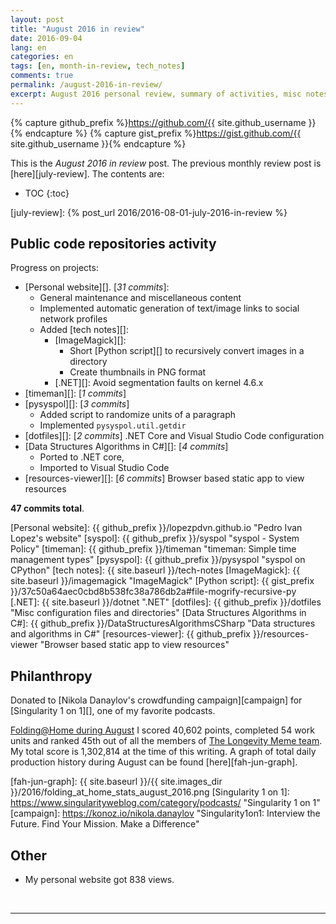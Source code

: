 ```yaml
---
layout: post
title: "August 2016 in review"
date: 2016-09-04
lang: en
categories: en
tags: [en, month-in-review, tech_notes]
comments: true
permalink: /august-2016-in-review/
excerpt: August 2016 personal review, summary of activities, misc notes...
---
```


{% capture github_prefix %}https://github.com/{{ site.github_username }}{% endcapture %}
{% capture gist_prefix %}https://gist.github.com/{{ site.github_username }}{% endcapture %}

This is the *August 2016 in review* post. The previous monthly review post is
[here][july-review].  The contents are:

* TOC
{:toc}

[july-review]: {% post_url 2016/2016-08-01-july-2016-in-review %}

## Public code repositories activity ###################################

Progress on projects:

- [Personal website][]. [*31 commits*]:
  - General maintenance and miscellaneous content
  - Implemented automatic generation of text/image links to social network
    profiles
  - Added [tech notes][]:
    - [ImageMagick][]:
      - Short [Python script][] to recursively convert images in a directory
      - Create thumbnails in PNG format
    - [.NET][]: Avoid segmentation faults on kernel 4.6.x
- [timeman][]: [*1 commits*]
- [pysyspol][]: [*3 commits*]
  - Added script to randomize units of a paragraph
  - Implemented `pysyspol.util.getdir`
- [dotfiles][]: [*2 commits*] .NET Core and Visual Studio Code configuration
- [Data Structures Algorithms in C#][]: [*4 commits*]
  - Ported to .NET core,
  - Imported to Visual Studio Code
- [resources-viewer][]: [*6 commits*] Browser based static app to view
  resources

**47 commits total**.

[Personal website]: {{ github_prefix }}/lopezpdvn.github.io "Pedro Ivan Lopez's website"
[syspol]: {{ github_prefix }}/syspol "syspol - System Policy"
[timeman]: {{ github_prefix }}/timeman "timeman: Simple time management types"
[pysyspol]: {{ github_prefix }}/pysyspol "syspol on CPython"
[tech notes]: {{ site.baseurl }}/tech-notes
[ImageMagick]: {{ site.baseurl }}/imagemagick "ImageMagick"
[Python script]: {{ gist_prefix }}/37c50a64aec0cbd8b538fc38a786db2a#file-mogrify-recursive-py
[.NET]: {{ site.baseurl }}/dotnet ".NET"
[dotfiles]: {{ github_prefix }}/dotfiles "Misc configuration files and directories"
[Data Structures Algorithms in C#]: {{ github_prefix }}/DataStructuresAlgorithmsCSharp "Data structures and algorithms in C#"
[resources-viewer]: {{ github_prefix }}/resources-viewer "Browser based static app to view resources"

## Philanthropy #######################################################

Donated to [Nikola Danaylov's crowdfunding campaign][campaign] for
[Singularity 1 on 1][], one of my favorite podcasts.

[Folding@Home during August][fah-stats] I scored 40,602 points, completed 54
work units and ranked 45th out of all the members of
[The Longevity Meme team][]. My total score is 1,302,814 at the time of this
writing.  A graph of total daily production history during August can be found
[here][fah-jun-graph].

[fah-stats]: http://folding.extremeoverclocking.com/user_summary.php?s=&u=648628 "dreilopz - User Summary - EXTREME Overclocking Folding @ Home Stats"
[The Longevity Meme team]: http://folding.extremeoverclocking.com/user_list.php?s=&t=32461 "The Longevity Meme Individual Users List"
[fah-jun-graph]: {{ site.baseurl }}/{{ site.images_dir }}/2016/folding_at_home_stats_august_2016.png
[Singularity 1 on 1]: https://www.singularityweblog.com/category/podcasts/ "Singularity 1 on 1"
[campaign]: https://konoz.io/nikola.danaylov "Singularity1on1: Interview the Future. Find Your Mission. Make a Difference"

## Other ###############################################################

- My personal website got 838 views.

<br/>

---
